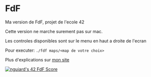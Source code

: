# FdF
Ma version de FdF, projet de l'ecole 42

Cette version ne marche surement pas sur mac.

Les controles disponibles sont sur le menu en haut a droite de l'ecran

Pour executer: `./fdf maps/<map de votre choix>`

Plus d'explications sur [mon site](https://www.nguiard.me/projets-42/cercle-2/fdf/)

<a href="https://github.com/JaeSeoKim/badge42"><img src="https://badge42.vercel.app/api/v2/cl3oocot2001109lbvvo6zf5r/project/2452774" alt="nguiard's 42 FdF Score" /></a>
